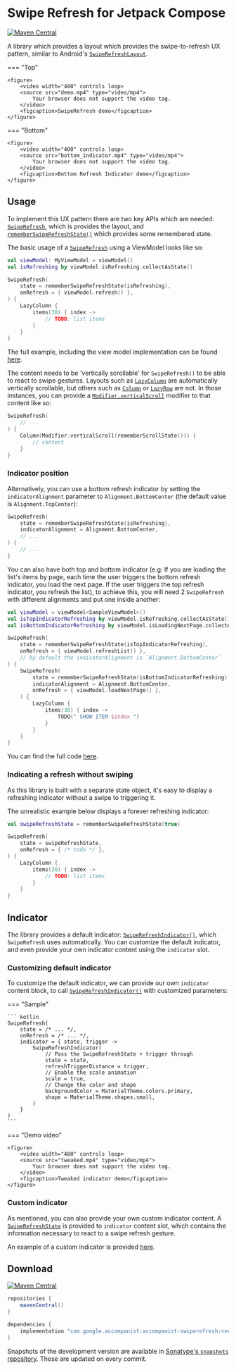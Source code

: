 # Swipe Refresh for Jetpack Compose

[![Maven Central](https://img.shields.io/maven-central/v/com.google.accompanist/accompanist-swiperefresh)](https://search.maven.org/search?q=g:com.google.accompanist)

A library which provides a layout which provides the swipe-to-refresh UX pattern, similar to Android's [`SwipeRefreshLayout`](https://developer.android.com/training/swipe/add-swipe-interface).

=== "Top"

    <figure>
        <video width="400" controls loop>
        <source src="demo.mp4" type="video/mp4">
            Your browser does not support the video tag.
        </video>
        <figcaption>SwipeRefresh demo</figcaption>
    </figure>

=== "Bottom"

    <figure>
        <video width="400" controls loop>
        <source src="bottom_indicator.mp4" type="video/mp4">
            Your browser does not support the video tag.
        </video>
        <figcaption>Bottom Refresh Indicator demo</figcaption>
    </figure>
    

## Usage 

To implement this UX pattern there are two key APIs which are needed: [`SwipeRefresh`][api_swiperefresh], which is provides the layout, and [`rememberSwipeRefreshState()`][api_rememberstate] which provides some remembered state.

The basic usage of a [`SwipeRefresh`][api_swiperefresh] using a ViewModel looks like so:

``` kotlin
val viewModel: MyViewModel = viewModel()
val isRefreshing by viewModel.isRefreshing.collectAsState()

SwipeRefresh(
    state = rememberSwipeRefreshState(isRefreshing),
    onRefresh = { viewModel.refresh() },
) {
    LazyColumn {
        items(30) { index ->
            // TODO: list items
        }
    }
}
```

The full example, including the view model implementation can be found [here](https://github.com/google/accompanist/blob/main/sample/src/main/java/com/google/accompanist/sample/swiperefresh/docsamples/SimpleSample.kt).

The content needs to be 'vertically scrollable' for `SwipeRefresh()` to be able to react to swipe gestures. Layouts such as [`LazyColumn`][lazycolumn] are automatically vertically scrollable, but others such as [`Column`][column] or [`LazyRow`][lazyrow] are not. In those instances, you can provide a [`Modifier.verticalScroll`][verticalscroll] modifier to that content like so:

``` kotlin
SwipeRefresh(
    // ...
) {
    Column(Modifier.verticalScroll(rememberScrollState())) {
        // content
    }
}
```

### Indicator position

Alternatively, you can use a bottom refresh indicator by setting the `indicatorAlignment` parameter to `Alignment.BottomCenter` (the default value is `Alignment.TopCenter`):
``` kotlin
SwipeRefresh(
    state = rememberSwipeRefreshState(isRefreshing),
    indicatorAlignment = Alignment.BottomCenter,
    // ...
) {
    // ...
}
```

You can also have both top and bottom indicator (e.g: If you are loading the list's items by page, each time the user triggers the bottom refresh indicator, you load the next page. If the user triggers the top refresh indicator, you refresh the list), to achieve this, you will need 2 `SwipeRefresh` with different alignments and put one inside another:

``` kotlin
val viewModel = viewModel<SampleViewModel>()
val isTopIndicatorRefreshing by viewModel.isRefreshing.collectAsState()
val isBottomIndicatorRefreshing by viewModel.isLoadingNextPage.collectAsState()

SwipeRefresh(
    state = rememberSwipeRefreshState(isTopIndicatorRefreshing),
    onRefresh = { viewModel.refreshList() },
    // by default the indicatorAlignment is `Alignment.BottomCenter`
) {
    SwipeRefresh(
        state = rememberSwipeRefreshState(isBottomIndicatorRefreshing),
        indicatorAlignment = Alignment.BottomCenter,
        onRefresh = { viewModel.loadNextPage() },
    ) {
        LazyColumn {
            items(30) { index ->
                TODO(" SHOW ITEM $index ")
            }
        }
    }
}
```

You can find the full code [here](https://github.com/google/accompanist/blob/main/sample/src/main/java/com/google/accompanist/sample/swiperefresh/docsamples/BidirectionalSwipeRefreshSample.kt).

### Indicating a refresh without swiping

As this library is built with a separate state object, it's easy to display a refreshing indicator without a swipe to triggering it.

The unrealistic example below displays a forever refreshing indicator:

``` kotlin
val swipeRefreshState = rememberSwipeRefreshState(true)

SwipeRefresh(
    state = swipeRefreshState,
    onRefresh = { /* todo */ },
) {
    LazyColumn {
        items(30) { index ->
            // TODO: list items
        }
    }
}
```

## Indicator

The library provides a default indicator: [`SwipeRefreshIndicator()`][api_swiperefreshindicator], which `SwipeRefresh` uses automatically. You can customize the default indicator, and even provide your own indicator content using the `indicator` slot.

### Customizing default indicator

To customize the default indicator, we can provide our own `indicator` content block, to call [`SwipeRefreshIndicator()`][api_swiperefreshindicator] with customized parameters:

=== "Sample"

    ``` kotlin
    SwipeRefresh(
        state = /* ... */,
        onRefresh = /* ... */,
        indicator = { state, trigger ->
            SwipeRefreshIndicator(
                // Pass the SwipeRefreshState + trigger through
                state = state,
                refreshTriggerDistance = trigger,
                // Enable the scale animation
                scale = true,
                // Change the color and shape
                backgroundColor = MaterialTheme.colors.primary,
                shape = MaterialTheme.shapes.small,
            )
        }
    )
    ```

=== "Demo video"

    <figure>
        <video width="480" controls loop>
        <source src="tweaked.mp4" type="video/mp4">
            Your browser does not support the video tag.
        </video>
        <figcaption>Tweaked indicator demo</figcaption>
    </figure>

### Custom indicator

As mentioned, you can also provide your own custom indicator content. A [`SwipeRefreshState`][api_swiperefreshstate] is provided to `indicator` content slot, which contains the information necessary to react to a swipe refresh gesture.

An example of a custom indicator is provided [here][sample_customindicator].

## Download

[![Maven Central](https://img.shields.io/maven-central/v/com.google.accompanist/accompanist-swiperefresh)](https://search.maven.org/search?q=g:com.google.accompanist)

```groovy
repositories {
    mavenCentral()
}

dependencies {
    implementation "com.google.accompanist:accompanist-swiperefresh:<version>"
}
```

Snapshots of the development version are available in [Sonatype's `snapshots` repository][snap]. These are updated on every commit.

  [compose]: https://developer.android.com/jetpack/compose
  [snap]: https://oss.sonatype.org/content/repositories/snapshots/com/google/accompanist/accompanist-swiperefresh/
  [api_swiperefreshstate]: ../api/swiperefresh/swiperefresh/com.google.accompanist.swiperefresh/-swipe-refresh-state/
  [api_swiperefreshindicator]: ../api/swiperefresh/swiperefresh/com.google.accompanist.swiperefresh/-swipe-refresh-indicator.html
  [api_swiperefresh]: ../api/swiperefresh/swiperefresh/com.google.accompanist.swiperefresh/-swipe-refresh.html
  [api_rememberstate]: ../api/swiperefresh/swiperefresh/com.google.accompanist.swiperefresh/remember-swipe-refresh-state.html
  [sample_customindicator]: https://github.com/google/accompanist/blob/main/sample/src/main/java/com/google/accompanist/sample/swiperefresh/SwipeRefreshCustomIndicatorSample.kt
  [lazycolumn]: https://developer.android.com/reference/kotlin/androidx/compose/foundation/lazy/package-summary#LazyColumn(androidx.compose.ui.Modifier,androidx.compose.foundation.lazy.LazyListState,androidx.compose.foundation.layout.PaddingValues,kotlin.Boolean,androidx.compose.foundation.layout.Arrangement.Vertical,androidx.compose.ui.Alignment.Horizontal,androidx.compose.foundation.gestures.FlingBehavior,kotlin.Function1)
  [column]: https://developer.android.com/reference/kotlin/androidx/compose/foundation/layout/package-summary#Column(androidx.compose.ui.Modifier,androidx.compose.foundation.layout.Arrangement.Vertical,androidx.compose.ui.Alignment.Horizontal,kotlin.Function1)
  [lazyrow]: https://developer.android.com/reference/kotlin/androidx/compose/foundation/lazy/package-summary#LazyRow(androidx.compose.ui.Modifier,androidx.compose.foundation.lazy.LazyListState,androidx.compose.foundation.layout.PaddingValues,kotlin.Boolean,androidx.compose.foundation.layout.Arrangement.Horizontal,androidx.compose.ui.Alignment.Vertical,androidx.compose.foundation.gestures.FlingBehavior,kotlin.Function1)
  [verticalscroll]: https://developer.android.com/jetpack/compose/gestures#scroll-modifiers
